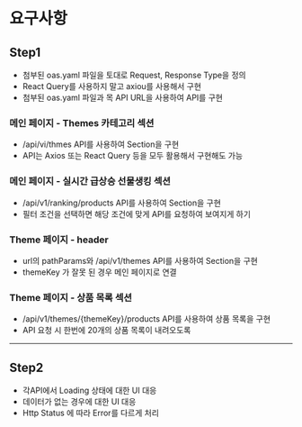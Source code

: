 # 요구사항

## Step1

- 첨부된 oas.yaml 파일을 토대로 Request, Response Type을 정의
- React Query를 사용하지 말고 axiou를 사용해서 구현
- 첨부된 oas.yaml 파일과 목 API URL을 사용하여 API를 구현

### 메인 페이지 - Themes 카테고리 섹션

- /api/vi/thmes API를 사용하여 Section을 구현
- API는 Axios 또는 React Query 등을 모두 활용해서 구현해도 가능

### 메인 페이지 - 실시간 급상승 선물생킹 섹션

- /api/v1/ranking/products API를 사용하여 Section을 구현
- 필터 조건을 선택하면 해당 조건에 맞게 API를 요청하여 보여지게 하기

### Theme 페이지 - header

- url의 pathParams와 /api/v1/themes API를 사용하여 Section을 구현
- themeKey 가 잘못 된 경우 메인 페이지로 연결

### Theme 페이지 - 상품 목록 섹션

- /api/v1/themes/{themeKey}/products API를 사용하여 상품 목록을 구현
- API 요청 시 한번에 20개의 상품 목록이 내려오도록

---

## Step2

- 각API에서 Loading 상태에 대한 UI 대응
- 데이터가 없는 경우에 대한 UI 대응
- Http Status 에 따라 Error를 다르게 처리
